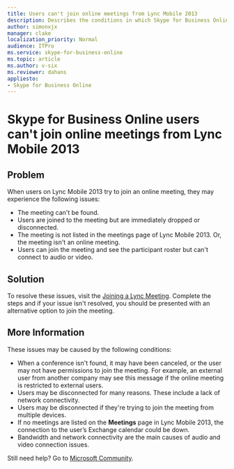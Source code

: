 ```yaml
---
title: Users can't join online meetings from Lync Mobile 2013
description: Describes the conditions in which Skype for Business Online users can't join online meetings from Microsoft Lync Mobile 2013. Provides a solution.
author: simonxjx
manager: clake
localization_priority: Normal
audience: ITPro
ms.service: skype-for-business-online
ms.topic: article
ms.author: v-six
ms.reviewer: dahans
appliesto:
- Skype for Business Online
---
```


# Skype for Business Online users can't join online meetings from Lync Mobile 2013

## Problem

When users on Lync Mobile 2013 try to join an online meeting, they may experience the following issues:

- The meeting can't be found.   
- Users are joined to the meeting but are immediately dropped or disconnected. 
- The meeting is not listed in the meetings page of Lync Mobile 2013. Or, the meeting isn't an online meeting.   
- Users can join the meeting and see the participant roster but can't connect to audio or video.   

## Solution

To resolve these issues, visit the [Joining a Lync Meeting](https://aka.ms/lyncmeetingjoin). Complete the steps and if your issue isn't resolved, you should be presented with an alternative option to join the meeting.

## More Information

These issues may be caused by the following conditions:

- When a conference isn't found, it may have been canceled, or the user may not have permissions to join the meeting. For example, an external user from another company may see this message if the online meeting is restricted to external users.   
- Users may be disconnected for many reasons. These include a lack of network connectivity.    
- Users may be disconnected if they're trying to join the meeting from multiple devices.   
- If no meetings are listed on the **Meetings** page in Lync Mobile 2013, the connection to the user’s Exchange calendar could be down.    
- Bandwidth and network connectivity are the main causes of audio and video connection issues.    

Still need help? Go to [Microsoft Community](https://answers.microsoft.com/).